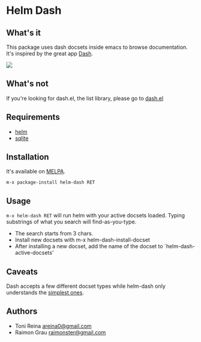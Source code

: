 # Helm Dash

## What's it

This package uses dash docsets inside emacs to browse documentation. It's inspired by the great app [Dash](http://www.kapeli.com/dash).

![](https://raw.github.com/areina/helm-dash/master/misc/helm-dash.gif)

## What's not

If you're looking for dash.el, the list library, please go to [dash.el](http://www.github.com/magnars/dash.el)


## Requirements

- [helm](https://github.com/emacs-helm/helm)
- [sqlite](https://github.com/cnngimenez/sqlite.el)

## Installation

It's available on [MELPA](http://melpa.milkbox.net).

`m-x package-install helm-dash RET`

## Usage

`m-x helm-dash RET` will run helm with your active docsets loaded. Typing substrings of what you search will find-as-you-type.

- The search starts from 3 chars.
- Install new docsets with m-x helm-dash-install-docset
- After installing a new docset, add the name of the docset to `helm-dash-active-docsets'


## Caveats

Dash accepts a few different docset types while helm-dash only understands the [simplest ones](http://kapeli.com/docsets#dashDocset).

## Authors

- Toni Reina <areina0@gmail.com>
- Raimon Grau <raimonster@gmail.com>
